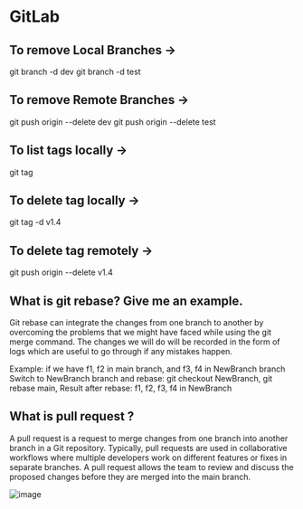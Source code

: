 # GitLab

## To remove Local Branches ->
git branch -d dev
git branch -d test


## To remove Remote Branches ->
git push origin --delete dev
git push origin --delete test


## To list tags locally ->
git tag


## To delete tag locally ->
git tag -d v1.4


## To delete tag remotely ->
git push origin --delete v1.4


## What is git rebase? Give me an example.
Git rebase can integrate the changes from one branch to another by overcoming the problems that we might have faced while using the git merge command. The changes we will do will be recorded in the form of logs which are useful to go through if any mistakes happen.

Example: if we have f1, f2 in main branch,
          and f3, f4 in NewBranch branch
          Switch to NewBranch branch and rebase:
          git checkout NewBranch,
          git rebase main,
          Result after rebase:
          f1, f2, f3, f4 in NewBranch


## What is pull request ?
A pull request is a request to merge changes from one branch into another branch in a Git repository. Typically, pull requests are used in collaborative workflows where multiple developers work on different features or fixes in separate branches. A pull request allows the team to review and discuss the proposed changes before they are merged into the main branch.



![image](https://github.com/user-attachments/assets/39d7cbfc-9441-47ab-aafb-88db3d6f26a5)


